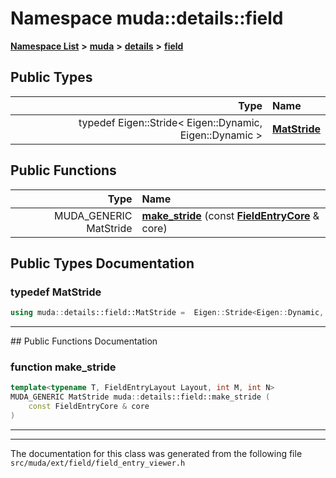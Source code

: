 

# Namespace muda::details::field



[**Namespace List**](namespaces.md) **>** [**muda**](namespacemuda.md) **>** [**details**](namespacemuda_1_1details.md) **>** [**field**](namespacemuda_1_1details_1_1field.md)






















## Public Types

| Type | Name |
| ---: | :--- |
| typedef Eigen::Stride&lt; Eigen::Dynamic, Eigen::Dynamic &gt; | [**MatStride**](#typedef-matstride)  <br> |




















## Public Functions

| Type | Name |
| ---: | :--- |
|  MUDA\_GENERIC MatStride | [**make\_stride**](#function-make_stride) (const [**FieldEntryCore**](classmuda_1_1_field_entry_core.md) & core) <br> |




























## Public Types Documentation




### typedef MatStride 

```C++
using muda::details::field::MatStride =  Eigen::Stride<Eigen::Dynamic, Eigen::Dynamic>;
```




<hr>
## Public Functions Documentation




### function make\_stride 

```C++
template<typename T, FieldEntryLayout Layout, int M, int N>
MUDA_GENERIC MatStride muda::details::field::make_stride (
    const FieldEntryCore & core
) 
```




<hr>

------------------------------
The documentation for this class was generated from the following file `src/muda/ext/field/field_entry_viewer.h`

